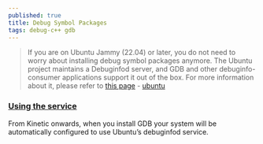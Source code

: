 ```yaml
---
published: true
title: Debug Symbol Packages
tags: debug-c++ gdb
---
```

> If you are on Ubuntu Jammy (22.04) or later, you do not need to worry about installing debug symbol packages anymore. The Ubuntu project maintains a Debuginfod server, and GDB and other debuginfo-consumer applications support it out of the box. For more information about it, please refer to [this page](https://ubuntu.com/server/docs/service-debuginfod) - [ubuntu](https://wiki.ubuntu.com/Debug%20Symbol%20Packages)

### [Using the service](https://ubuntu.com/server/docs/service-debuginfod)

From Kinetic onwards, when you install GDB your system will be automatically configured to use Ubuntu’s debuginfod service.
